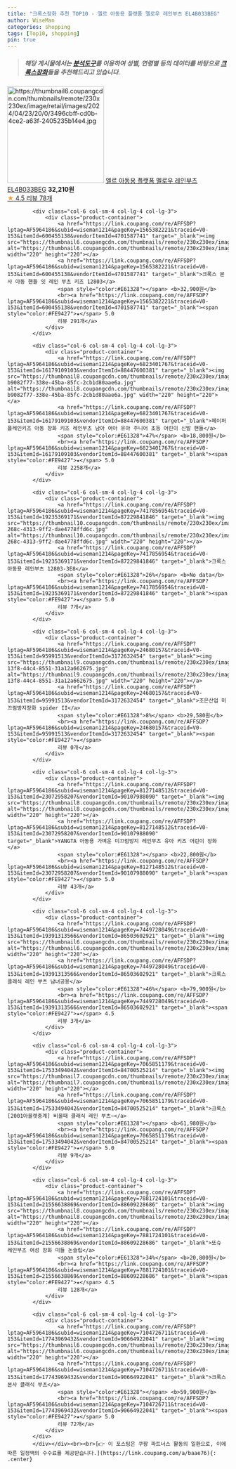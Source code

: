 ```yaml
---
title: "크록스장화 추천 TOP10 - 엘르 아동용 플랫폼 멜로우 레인부츠 EL4B033BEG"
author: WiseMan
categories: shopping
tags: [Top10, shopping]
pin: true
---
```


> ##### 해당 게시물에서는 [**분석도구**](https://itemscout.io/)를 이용하여 **성별**, **연령별** 등의 데이터를 바탕으로 [**크록스장화**](https://link.coupang.com/a/baae76)들을 추천해드리고 있습니다.
<div class="container"><div class="row">
            <div class="col-6 col-sm-4 col-lg-4 col-lg-3">
                <div class="product-container">
                    <a href="https://link.coupang.com/re/AFFSDP?lptag=AF5964186&subid=wiseman1214&pageKey=8052338761&traceid=V0-153&itemId=22586909750&vendorItemId=89628639575" target="_blank"><img src="https://thumbnail6.coupangcdn.com/thumbnails/remote/230x230ex/image/retail/images/2024/04/23/20/0/3496cbff-cd0b-4ce2-a63f-2405235b14e4.jpg" alt="https://thumbnail6.coupangcdn.com/thumbnails/remote/230x230ex/image/retail/images/2024/04/23/20/0/3496cbff-cd0b-4ce2-a63f-2405235b14e4.jpg" width="220" height="220"></a>
                    <a href="https://link.coupang.com/re/AFFSDP?lptag=AF5964186&subid=wiseman1214&pageKey=8052338761&traceid=V0-153&itemId=22586909750&vendorItemId=89628639575" target="_blank">엘르 아동용 플랫폼 멜로우 레인부츠 EL4B033BEG</a>
                    <span style="color:#E61328"></span> <b>32,210원</b>
                    <br><a href="https://link.coupang.com/re/AFFSDP?lptag=AF5964186&subid=wiseman1214&pageKey=8052338761&traceid=V0-153&itemId=22586909750&vendorItemId=89628639575" target="_blank"><span style="color:#FE9427">★</span> 4.5
                    리뷰 78개</a>
                </div>
            </div>
            
            <div class="col-6 col-sm-4 col-lg-4 col-lg-3">
                <div class="product-container">
                    <a href="https://link.coupang.com/re/AFFSDP?lptag=AF5964186&subid=wiseman1214&pageKey=1565382221&traceid=V0-153&itemId=600455138&vendorItemId=4701587741" target="_blank"><img src="https://thumbnail6.coupangcdn.com/thumbnails/remote/230x230ex/image/vendor_inventory/929b/36c537c3612dda49cb470ee351ce4f3364ad148283e85ff80bb9a5365945.jpg" alt="https://thumbnail6.coupangcdn.com/thumbnails/remote/230x230ex/image/vendor_inventory/929b/36c537c3612dda49cb470ee351ce4f3364ad148283e85ff80bb9a5365945.jpg" width="220" height="220"></a>
                    <a href="https://link.coupang.com/re/AFFSDP?lptag=AF5964186&subid=wiseman1214&pageKey=1565382221&traceid=V0-153&itemId=600455138&vendorItemId=4701587741" target="_blank">크록스 본사 아동 핸들 잇 레인 부츠 키즈 12803</a>
                    <span style="color:#E61328"></span> <b>32,900원</b>
                    <br><a href="https://link.coupang.com/re/AFFSDP?lptag=AF5964186&subid=wiseman1214&pageKey=1565382221&traceid=V0-153&itemId=600455138&vendorItemId=4701587741" target="_blank"><span style="color:#FE9427">★</span> 5.0
                    리뷰 291개</a>
                </div>
            </div>
            
            <div class="col-6 col-sm-4 col-lg-4 col-lg-3">
                <div class="product-container">
                    <a href="https://link.coupang.com/re/AFFSDP?lptag=AF5964186&subid=wiseman1214&pageKey=6823401767&traceid=V0-153&itemId=16179109103&vendorItemId=88447600381" target="_blank"><img src="https://thumbnail8.coupangcdn.com/thumbnails/remote/230x230ex/image/retail/images/1834029561449856-b9082f77-338e-45ba-85fc-2cb1d80aae6a.jpg" alt="https://thumbnail8.coupangcdn.com/thumbnails/remote/230x230ex/image/retail/images/1834029561449856-b9082f77-338e-45ba-85fc-2cb1d80aae6a.jpg" width="220" height="220"></a>
                    <a href="https://link.coupang.com/re/AFFSDP?lptag=AF5964186&subid=wiseman1214&pageKey=6823401767&traceid=V0-153&itemId=16179109103&vendorItemId=88447600381" target="_blank">페이퍼플레인키즈 아동 장화 키즈 레인부츠 남아 여아 유아 주니어 초등 어린이 신발 핸들</a>
                    <span style="color:#E61328">47%</span> <b>18,800원</b>
                    <br><a href="https://link.coupang.com/re/AFFSDP?lptag=AF5964186&subid=wiseman1214&pageKey=6823401767&traceid=V0-153&itemId=16179109103&vendorItemId=88447600381" target="_blank"><span style="color:#FE9427">★</span> 5.0
                    리뷰 2258개</a>
                </div>
            </div>
            
            <div class="col-6 col-sm-4 col-lg-4 col-lg-3">
                <div class="product-container">
                    <a href="https://link.coupang.com/re/AFFSDP?lptag=AF5964186&subid=wiseman1214&pageKey=7417856954&traceid=V0-153&itemId=19235369171&vendorItemId=87229841846" target="_blank"><img src="https://thumbnail10.coupangcdn.com/thumbnails/remote/230x230ex/image/retail/images/2023/06/22/14/1/a9042ef2-268c-4313-9ff2-dae4778ffd6c.jpg" alt="https://thumbnail10.coupangcdn.com/thumbnails/remote/230x230ex/image/retail/images/2023/06/22/14/1/a9042ef2-268c-4313-9ff2-dae4778ffd6c.jpg" width="220" height="220"></a>
                    <a href="https://link.coupang.com/re/AFFSDP?lptag=AF5964186&subid=wiseman1214&pageKey=7417856954&traceid=V0-153&itemId=19235369171&vendorItemId=87229841846" target="_blank">크록스 아동용 레인부츠 12803-3E8</a>
                    <span style="color:#E61328">26%</span> <b>No data</b>
                    <br><a href="https://link.coupang.com/re/AFFSDP?lptag=AF5964186&subid=wiseman1214&pageKey=7417856954&traceid=V0-153&itemId=19235369171&vendorItemId=87229841846" target="_blank"><span style="color:#FE9427">★</span> 5.0
                    리뷰 7개</a>
                </div>
            </div>
            
            <div class="col-6 col-sm-4 col-lg-4 col-lg-3">
                <div class="product-container">
                    <a href="https://link.coupang.com/re/AFFSDP?lptag=AF5964186&subid=wiseman1214&pageKey=24680157&traceid=V0-153&itemId=95991513&vendorItemId=3172632454" target="_blank"><img src="https://thumbnail9.coupangcdn.com/thumbnails/remote/230x230ex/image/vendor_inventory/images/2017/06/20/14/8/63eb7337-13f8-44c4-8551-31a12a662675.jpg" alt="https://thumbnail9.coupangcdn.com/thumbnails/remote/230x230ex/image/vendor_inventory/images/2017/06/20/14/8/63eb7337-13f8-44c4-8551-31a12a662675.jpg" width="220" height="220"></a>
                    <a href="https://link.coupang.com/re/AFFSDP?lptag=AF5964186&subid=wiseman1214&pageKey=24680157&traceid=V0-153&itemId=95991513&vendorItemId=3172632454" target="_blank">조은산업 미끄럼방지장화 spider II</a>
                    <span style="color:#E61328">8%</span> <b>29,580원</b>
                    <br><a href="https://link.coupang.com/re/AFFSDP?lptag=AF5964186&subid=wiseman1214&pageKey=24680157&traceid=V0-153&itemId=95991513&vendorItemId=3172632454" target="_blank"><span style="color:#FE9427">★</span> 
                    리뷰 0개</a>
                </div>
            </div>
            
            <div class="col-6 col-sm-4 col-lg-4 col-lg-3">
                <div class="product-container">
                    <a href="https://link.coupang.com/re/AFFSDP?lptag=AF5964186&subid=wiseman1214&pageKey=8127148512&traceid=V0-153&itemId=23072958207&vendorItemId=90107988090" target="_blank"><img src="https://thumbnail8.coupangcdn.com/thumbnails/remote/230x230ex/image/vendor_inventory/71fe/1d5594822ea63ccdcaf64cbf87d4770c15487ac365296d14a736f6384c18.jpg" alt="https://thumbnail8.coupangcdn.com/thumbnails/remote/230x230ex/image/vendor_inventory/71fe/1d5594822ea63ccdcaf64cbf87d4770c15487ac365296d14a736f6384c18.jpg" width="220" height="220"></a>
                    <a href="https://link.coupang.com/re/AFFSDP?lptag=AF5964186&subid=wiseman1214&pageKey=8127148512&traceid=V0-153&itemId=23072958207&vendorItemId=90107988090" target="_blank">YANGTA 아동용 가벼운 미끄럼방지 레인부츠 유아 키즈 어린이 장화</a>
                    <span style="color:#E61328"></span> <b>22,800원</b>
                    <br><a href="https://link.coupang.com/re/AFFSDP?lptag=AF5964186&subid=wiseman1214&pageKey=8127148512&traceid=V0-153&itemId=23072958207&vendorItemId=90107988090" target="_blank"><span style="color:#FE9427">★</span> 5.0
                    리뷰 43개</a>
                </div>
            </div>
            
            <div class="col-6 col-sm-4 col-lg-4 col-lg-3">
                <div class="product-container">
                    <a href="https://link.coupang.com/re/AFFSDP?lptag=AF5964186&subid=wiseman1214&pageKey=7449728049&traceid=V0-153&itemId=19391313566&vendorItemId=86503602921" target="_blank"><img src="https://thumbnail6.coupangcdn.com/thumbnails/remote/230x230ex/image/vendor_inventory/a158/021c96e210e03f125072a7294b01120064544c43c8d12c664aec4f01c20a.jpg" alt="https://thumbnail6.coupangcdn.com/thumbnails/remote/230x230ex/image/vendor_inventory/a158/021c96e210e03f125072a7294b01120064544c43c8d12c664aec4f01c20a.jpg" width="220" height="220"></a>
                    <a href="https://link.coupang.com/re/AFFSDP?lptag=AF5964186&subid=wiseman1214&pageKey=7449728049&traceid=V0-153&itemId=19391313566&vendorItemId=86503602921" target="_blank">크록스 클래식 레인 부츠 남녀공용</a>
                    <span style="color:#E61328">46%</span> <b>79,900원</b>
                    <br><a href="https://link.coupang.com/re/AFFSDP?lptag=AF5964186&subid=wiseman1214&pageKey=7449728049&traceid=V0-153&itemId=19391313566&vendorItemId=86503602921" target="_blank"><span style="color:#FE9427">★</span> 4.5
                    리뷰 3개</a>
                </div>
            </div>
            
            <div class="col-6 col-sm-4 col-lg-4 col-lg-3">
                <div class="product-container">
                    <a href="https://link.coupang.com/re/AFFSDP?lptag=AF5964186&subid=wiseman1214&pageKey=7065851179&traceid=V0-153&itemId=17533494042&vendorItemId=84700525214" target="_blank"><img src="https://thumbnail7.coupangcdn.com/thumbnails/remote/230x230ex/image/vendor_inventory/b1a5/8b45d747410831613b79af620cfb51136ada4a0dbf2264efdd784f669892.jpg" alt="https://thumbnail7.coupangcdn.com/thumbnails/remote/230x230ex/image/vendor_inventory/b1a5/8b45d747410831613b79af620cfb51136ada4a0dbf2264efdd784f669892.jpg" width="220" height="220"></a>
                    <a href="https://link.coupang.com/re/AFFSDP?lptag=AF5964186&subid=wiseman1214&pageKey=7065851179&traceid=V0-153&itemId=17533494042&vendorItemId=84700525214" target="_blank">크록스 [2001아울렛중계] 비올때 클래식 레인 부츠~</a>
                    <span style="color:#E61328"></span> <b>61,980원</b>
                    <br><a href="https://link.coupang.com/re/AFFSDP?lptag=AF5964186&subid=wiseman1214&pageKey=7065851179&traceid=V0-153&itemId=17533494042&vendorItemId=84700525214" target="_blank"><span style="color:#FE9427">★</span> 5.0
                    리뷰 9개</a>
                </div>
            </div>
            
            <div class="col-6 col-sm-4 col-lg-4 col-lg-3">
                <div class="product-container">
                    <a href="https://link.coupang.com/re/AFFSDP?lptag=AF5964186&subid=wiseman1214&pageKey=7881724101&traceid=V0-153&itemId=21556638869&vendorItemId=88609228686" target="_blank"><img src="https://thumbnail8.coupangcdn.com/thumbnails/remote/230x230ex/image/vendor_inventory/d975/2c2f9b4f206de8c873280ccfa016f468dbcc8be84755e6bd213caaa2a52a.png" alt="https://thumbnail8.coupangcdn.com/thumbnails/remote/230x230ex/image/vendor_inventory/d975/2c2f9b4f206de8c873280ccfa016f468dbcc8be84755e6bd213caaa2a52a.png" width="220" height="220"></a>
                    <a href="https://link.coupang.com/re/AFFSDP?lptag=AF5964186&subid=wiseman1214&pageKey=7881724101&traceid=V0-153&itemId=21556638869&vendorItemId=88609228686" target="_blank">또슈 레인부츠 여성 장화 미들 논슬립</a>
                    <span style="color:#E61328">34%</span> <b>20,800원</b>
                    <br><a href="https://link.coupang.com/re/AFFSDP?lptag=AF5964186&subid=wiseman1214&pageKey=7881724101&traceid=V0-153&itemId=21556638869&vendorItemId=88609228686" target="_blank"><span style="color:#FE9427">★</span> 4.5
                    리뷰 128개</a>
                </div>
            </div>
            
            <div class="col-6 col-sm-4 col-lg-4 col-lg-3">
                <div class="product-container">
                    <a href="https://link.coupang.com/re/AFFSDP?lptag=AF5964186&subid=wiseman1214&pageKey=7104726711&traceid=V0-153&itemId=17743969432&vendorItemId=90664922041" target="_blank"><img src="https://thumbnail6.coupangcdn.com/thumbnails/remote/230x230ex/image/vendor_inventory/276d/54fecffc5bac7ad0c333fb2af058aecadbe70e86fb7a6ab110554f1cf515.jpg" alt="https://thumbnail6.coupangcdn.com/thumbnails/remote/230x230ex/image/vendor_inventory/276d/54fecffc5bac7ad0c333fb2af058aecadbe70e86fb7a6ab110554f1cf515.jpg" width="220" height="220"></a>
                    <a href="https://link.coupang.com/re/AFFSDP?lptag=AF5964186&subid=wiseman1214&pageKey=7104726711&traceid=V0-153&itemId=17743969432&vendorItemId=90664922041" target="_blank">크록스 본사 클래식 부츠</a>
                    <span style="color:#E61328"></span> <b>59,900원</b>
                    <br><a href="https://link.coupang.com/re/AFFSDP?lptag=AF5964186&subid=wiseman1214&pageKey=7104726711&traceid=V0-153&itemId=17743969432&vendorItemId=90664922041" target="_blank"><span style="color:#FE9427">★</span> 5.0
                    리뷰 72개</a>
                </div>
            </div>
            </div></div><br><br>[👉 이 포스팅은 쿠팡 파트너스 활동의 일환으로, 이에 따른 일정액의 수수료를 제공받습니다.](https://link.coupang.com/a/baae76){: .center}